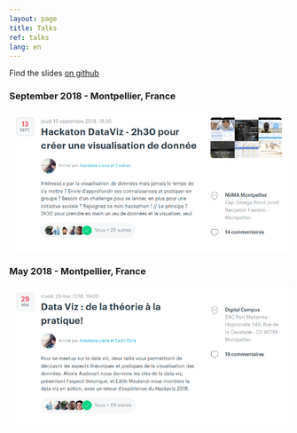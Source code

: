 ```yaml
---
layout: page
title: Talks
ref: talks
lang: en
---
```



Find the slides [on github](https://github.com/emaulandi/talks)

### September 2018 - Montpellier, France
[![Meetup](/img/meetup2.png)](https://www.meetup.com/fr-FR/Big-Data-Science-Montpellier/events/250406203/)

### May 2018 - Montpellier, France
[![Meetup](/img/meetup1.png)](https://www.meetup.com/fr-FR/Big-Data-Science-Montpellier/events/254235809/)
